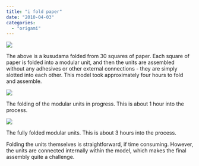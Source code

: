 ```yaml
---
title: "i fold paper"
date: "2010-04-03"
categories: 
  - "origami"
---
```


[![](http://s3.media.squarespace.com/production/1431296/16917466/_PYw92neEA7o/TP-DC4au5YI/AAAAAAAAALU/PMCFoV0bV44/s1600/paper%2B1.jpg)](http://s3.media.squarespace.com/production/1431296/16917466/_PYw92neEA7o/TP-DC4au5YI/AAAAAAAAALU/PMCFoV0bV44/s1600/paper%2B1.jpg)

  
The above is a kusudama folded from 30 squares of paper. Each square of paper is folded into a modular unit, and then the units are assembled without any adhesives or other external connections - they are simply slotted into each other. This model took approximately four hours to fold and assemble.

[![](http://s3.media.squarespace.com/production/1431296/16917466/_PYw92neEA7o/TP-DDai4JDI/AAAAAAAAALY/kkr2p1FqiU8/s1600/paper%2B2.jpg)](http://s3.media.squarespace.com/production/1431296/16917466/_PYw92neEA7o/TP-DDai4JDI/AAAAAAAAALY/kkr2p1FqiU8/s1600/paper%2B2.jpg)

  
The folding of the modular units in progress. This is about 1 hour into the process.

[![](http://s3.media.squarespace.com/production/1431296/16917466/_PYw92neEA7o/TP-DD3oYwHI/AAAAAAAAALc/_UJXreVAuTs/s1600/paper%2B3.jpg)](http://s3.media.squarespace.com/production/1431296/16917466/_PYw92neEA7o/TP-DD3oYwHI/AAAAAAAAALc/_UJXreVAuTs/s1600/paper%2B3.jpg)

  
The fully folded modular units. This is about 3 hours into the process.

Folding the units themselves is straightforward, if time consuming. However, the units are connected internally within the model, which makes the final assembly quite a challenge.
